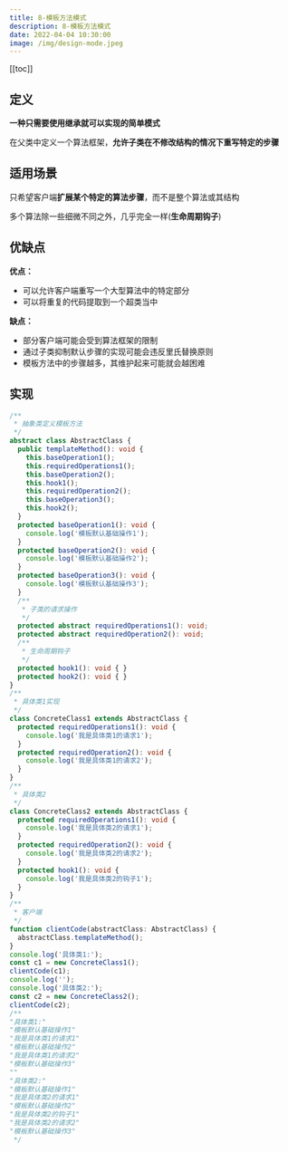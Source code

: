 ```yaml
---
title: 8-模板方法模式
description: 8-模板方法模式
date: 2022-04-04 10:30:00
image: /img/design-mode.jpeg
---
```


[[toc]]

## 定义

**一种只需要使用继承就可以实现的简单模式**

在父类中定义一个算法框架，**允许子类在不修改结构的情况下重写特定的步骤**

## 适用场景

只希望客户端**扩展某个特定的算法步骤**，而不是整个算法或其结构

多个算法除一些细微不同之外，几乎完全一样(**生命周期钩子**)

## 优缺点

**优点：**
- 可以允许客户端重写一个大型算法中的特定部分
- 可以将重复的代码提取到一个超类当中

**缺点：**
- 部分客户端可能会受到算法框架的限制
- 通过子类抑制默认步骤的实现可能会违反里氏替换原则
- 模板方法中的步骤越多，其维护起来可能就会越困难

## 实现

```ts
/**
 * 抽象类定义模板方法
 */
abstract class AbstractClass {
  public templateMethod(): void {
    this.baseOperation1();
    this.requiredOperations1();
    this.baseOperation2();
    this.hook1();
    this.requiredOperation2();
    this.baseOperation3();
    this.hook2();
  }
  protected baseOperation1(): void {
    console.log('模板默认基础操作1');
  }
  protected baseOperation2(): void {
    console.log('模板默认基础操作2');
  }
  protected baseOperation3(): void {
    console.log('模板默认基础操作3');
  }
  /**
   * 子类的请求操作
   */
  protected abstract requiredOperations1(): void;
  protected abstract requiredOperation2(): void;
  /**
   * 生命周期钩子
   */
  protected hook1(): void { }
  protected hook2(): void { }
}
/**
 * 具体类1实现
 */
class ConcreteClass1 extends AbstractClass {
  protected requiredOperations1(): void {
    console.log('我是具体类1的请求1');
  }
  protected requiredOperation2(): void {
    console.log('我是具体类1的请求2');
  }
}
/**
 * 具体类2
 */
class ConcreteClass2 extends AbstractClass {
  protected requiredOperations1(): void {
    console.log('我是具体类2的请求1');
  }
  protected requiredOperation2(): void {
    console.log('我是具体类2的请求2');
  }
  protected hook1(): void {
    console.log('我是具体类2的钩子1');
  }
}
/**
 * 客户端
 */
function clientCode(abstractClass: AbstractClass) {
  abstractClass.templateMethod();
}
console.log('具体类1:');
const c1 = new ConcreteClass1();
clientCode(c1);
console.log('');
console.log('具体类2:');
const c2 = new ConcreteClass2();
clientCode(c2);
/**
"具体类1:" 
"模板默认基础操作1" 
"我是具体类1的请求1" 
"模板默认基础操作2" 
"我是具体类1的请求2" 
"模板默认基础操作3" 
"" 
"具体类2:" 
"模板默认基础操作1" 
"我是具体类2的请求1" 
"模板默认基础操作2" 
"我是具体类2的钩子1" 
"我是具体类2的请求2" 
"模板默认基础操作3"  
 */
```